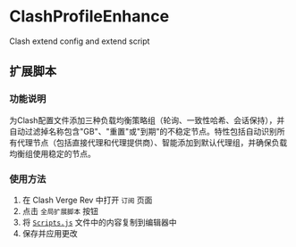 # ClashProfileEnhance
Clash extend config and extend script

## 扩展脚本

### 功能说明

为Clash配置文件添加三种负载均衡策略组（轮询、一致性哈希、会话保持），并自动过滤掉名称包含"GB"、"重置"或"到期"的不稳定节点。特性包括自动识别所有代理节点（包括直接代理和代理提供商）、智能添加到默认代理组，并确保负载均衡组使用稳定的节点。

### 使用方法
1. 在 Clash Verge Rev 中打开 `订阅` 页面
2. 点击 `全局扩展脚本` 按钮
3. 将 [`Scripts.js`](./Script.js) 文件中的内容复制到编辑器中
4. 保存并应用更改


